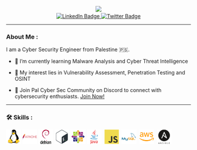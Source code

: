 
<div id="header" align="center">
  <img src="https://external-content.duckduckgo.com/iu/?u=https%3A%2F%2Ffree4kwallpapers.com%2Fuploads%2Foriginals%2F2020%2F04%2F05%2Fanonymous-wallpaper.jpg&f=1&nofb=1&ipt=292b7ad637feaa6672636dbccbe74062d9e17f6b6c2809bf6fab1271f87e7d87&ipo=images" width="450"/>
  
</div>

<div id="badges" align="center">
  <a href="https://www.linkedin.com/in/ismael-jabr/">
    <img src="https://img.shields.io/badge/LinkedIn-blue?style=for-the-badge&logo=linkedin&logoColor=white" alt="LinkedIn Badge"/>
  </a>

  <a href="https://twitter.com/m8_brh">
    <img src="https://img.shields.io/badge/Twitter-blue?style=for-the-badge&logo=twitter&logoColor=white" alt="Twitter Badge"/>
  </a>
</div>


---

### About Me :

I am a Cyber Security Engineer from Palestine 🇵🇸.

- 🌱 I’m currently learning Malware Analysis and Cyber Threat Intelligence

- 🤔 My interest lies in Vulnerability Assessment, Penetration Testing and OSINT

- 💬  Join Pal Cyber Sec Community on Discord to connect with cybersecurity enthusiasts. [Join Now!](https://discord.gg/5cXjXYbZRf)

---

### :hammer_and_wrench: Skills :
<div>
  
<div>
  <img src="https://github.com/devicons/devicon/blob/master/icons/linux/linux-original.svg" title="Linux" **alt="Linux" width="40" height="40"/>
  <img src="https://github.com/devicons/devicon/blob/master/icons/apache/apache-original-wordmark.svg" title="Apache" **alt="Apache" width="40" height="40"/>
  <img src="https://github.com/devicons/devicon/blob/master/icons/debian/debian-original-wordmark.svg" title="Debian" **alt="Debian" width="40" height="40"/>
  <img src="https://github.com/devicons/devicon/blob/master/icons/bash/bash-original.svg" title="Bash" **alt="Bash" width="40" height="40"/>
  <img src="https://github.com/devicons/devicon/blob/master/icons/centos/centos-original.svg" title="CentOS" **alt="CentOS" width="40" height="40"/>
  <img src="https://github.com/devicons/devicon/blob/master/icons/java/java-original-wordmark.svg" title="Java" alt="Java" width="40" height="40"/>&nbsp;
  <img src="https://github.com/devicons/devicon/blob/master/icons/javascript/javascript-original.svg" title="JavaScript" alt="JavaScript" width="40" height="40"/>&nbsp;
  <img src="https://github.com/devicons/devicon/blob/master/icons/mysql/mysql-original-wordmark.svg" title="MySQL"  alt="MySQL" width="40" height="40"/>&nbsp;
  <img src="https://github.com/devicons/devicon/blob/master/icons/amazonwebservices/amazonwebservices-plain-wordmark.svg" title="AWS" alt="AWS" width="40" height="40"/>&nbsp;
  <img src="https://github.com/devicons/devicon/blob/master/icons/ansible/ansible-original-wordmark.svg" title="Ansible" **alt="Ansible" width="40" height="40"/>
</div>
